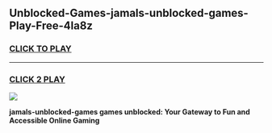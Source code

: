 
## Unblocked-Games-jamals-unblocked-games-Play-Free-4la8z
<h3>
<a href="https://premium76.site?title=jamals-unblocked-games&ref=18A1">CLICK TO PLAY</a></h3>
<hr>

<h3>
<a href="https://premium76.site?title=jamals-unblocked-games&ref=18A1">CLICK 2 PLAY</a>
  
</h3>

<a href="https://premium76.site?title=jamals-unblocked-games&ref=18A1"><img src="https://clearcache.store/games.png"></a>


**jamals-unblocked-games games unblocked: Your Gateway to Fun and Accessible Online Gaming**
